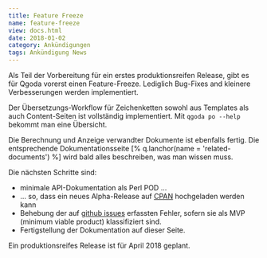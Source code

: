 ```yaml
---
title: Feature Freeze
name: feature-freeze
view: docs.html
date: 2018-01-02
category: Ankündigungen
tags: Ankündigung News
---
```


Als Teil der Vorbereitung für ein erstes produktionsreifen Release, gibt es für Qgoda vorerst einen Feature-Freeze. Lediglich Bug-Fixes and kleinere Verbesserungen werden implementiert.

Der Übersetzungs-Workflow für Zeichenketten sowohl aus Templates als auch Content-Seiten ist vollständig implementiert. Mit `qgoda po --help` bekommt man eine Übersicht.

Die Berechnung und Anzeige verwandter Dokumente ist ebenfalls fertig. Die entsprechende Dokumentationsseite [% q.lanchor(name = 'related-documents') %] wird bald alles beschreiben, was man wissen muss.

Die nächsten Schritte sind:

- minimale API-Dokumentation als Perl POD ...
- ... so, dass ein neues Alpha-Release auf [CPAN](https://search.cpan.org) hochgeladen werden kann
- Behebung der auf [github issues](https://github.com/gflohr/qgoda/issues) erfassten Fehler, sofern sie als MVP (minimum viable product) klassifiziert sind.
- Fertigstellung der Dokumentation auf dieser Seite.

Ein produktionsreifes Release ist für April 2018 geplant.
